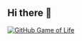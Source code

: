 ## Hi there 👋

[![GitHub Game of Life](https://github4life.herokuapp.com/r1chardev.gif?z=6)](https://github4life.herokuapp.com/r1chardev)
<!--
**r1chardev/r1chardev** is a ✨ _special_ ✨ repository because its `README.md` (this file) appears on your GitHub profile.

Here are some ideas to get you started:

- 🔭 I’m currently working on ...
- 🌱 I’m currently learning ...
- 👯 I’m looking to collaborate on ...
- 🤔 I’m looking for help with ...
- 💬 Ask me about ...
- 📫 How to reach me: ...
- 😄 Pronouns: ...
- ⚡ Fun fact: ...
-->
